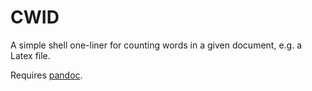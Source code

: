# CWID

A simple shell one-liner for counting words in a given document, e.g. a Latex file.

Requires [pandoc](https://pandoc.org/).

